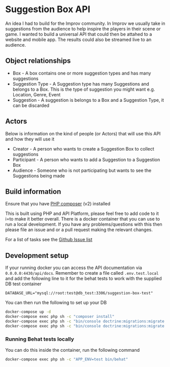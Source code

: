 # Suggestion Box API

An idea I had to build for the Improv community. In Improv we usually take in suggestions from the audience to help
inspire the players in their scene or game. I wanted to build a universal API that could then be attahed to a website
and mobile app. The results could also be streamed live to an audience.

## Object relationships

* Box - A box contains one or more suggestion types and has many suggestions
* Suggestion Type - A Suggestion type has many Suggestions and belongs to a Box. This is the type of suggestion you might want e.g. Location, Genre, Event 
* Suggestion - A suggestion is belongs to a Box and a Suggestion Type, it can be discarded

## Actors

Below is information on the kind of people (or Actors) that will use this API and how they will use it

* Creator - A person who wants to create a Suggestion Box to collect suggestions
* Participant - A person who wants to add a Suggestion to a Suggestion Box
* Audience - Someone who is not participating but wants to see the Suggestions being made

## Build information

Ensure that you have [PHP composer](https://getcomposer.org/) (v2) installed

This is built using PHP and API Platform, please feel free to add code to it i=to make it better overall. There is a
docker container that you can use to run a local development. If you have any problems/questions with this then please
file an issue and or a pull request making the relevant changes.

For a list of tasks see the [Github Issue list](https://github.com/catharsisjelly/suggestion-box-api/issues) 

## Development setup

If your running docker you can access the API documentation via `0.0.0.0:4430/api/docs`. 
Remember to create a file called `.env.test.local` and add the following line to it for the behat tests to work with
the supplied DB test container

`DATABASE_URL="mysql://root:test@db_test:3306/suggestion-box-test"`

You can then run the following to set up your DB

```bash
docker-compose up -d
docker-compose exec php sh -c "composer install"
docker-compose exec php sh -c "bin/console doctrine:migrations:migrate -n"
docker-compose exec php sh -c "bin/console doctrine:migrations:migrate -e test -n"
```

### Running Behat tests locally

You can do this inside the container, run the following command

```bash
docker-compose exec php sh -c "APP_ENV=test bin/behat"
```

